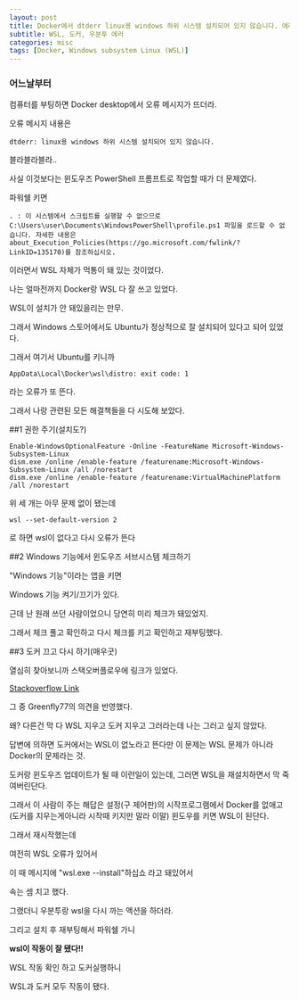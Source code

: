 ```yaml
---
layout: post
title: Docker에서 dtderr linux용 windows 하위 시스템 설치되어 있지 않습니다. 에러
subtitle: WSL, 도커, 우분투 에러
categories: misc
tags: [Docker, Windows subsystem Linux (WSL)]
---
```


### 어느날부터

컴퓨터를 부팅하면 Docker desktop에서 오류 메시지가 뜨더라.

오류 메시지 내용은

```
dtderr: linux용 windows 하위 시스템 설치되어 있지 않습니다.
```
블라블라블라..

사실 이것보다는 윈도우즈 PowerShell 프롬프트로 작업할 때가 더 문제였다.

파워쉘 키면

```
. : 이 시스템에서 스크립트를 실행할 수 없으므로 C:\Users\user\Documents\WindowsPowerShell\profile.ps1 파일을 로드할 수 없습니다. 자세한 내용은 about_Execution_Policies(https://go.microsoft.com/fwlink/?LinkID=135170)를 참조하십시오.
```

이러면서 WSL 자체가 먹통이 돼 있는 것이었다.

나는 얼마전까지 Docker랑 WSL 다 잘 쓰고 있었다. 

WSL이 설치가 안 돼있을리는 만무.

그래서 Windows 스토어에서도 Ubuntu가 정상적으로 잘 설치되어 있다고 되어 있었다.

그래서 여기서 Ubuntu를 키니까

```
AppData\Local\Docker\wsl\distro: exit code: 1
```
라는 오류가 또 뜬다.


그래서 나랑 관련된 모든 해결책들을 다 시도해 보았다.

##1 권한 주기(설치도?)

```
Enable-WindowsOptionalFeature -Online -FeatureName Microsoft-Windows-Subsystem-Linux
dism.exe /online /enable-feature /featurename:Microsoft-Windows-Subsystem-Linux /all /norestart
dism.exe /online /enable-feature /featurename:VirtualMachinePlatform /all /norestart  
```
위 세 개는 아무 문제 없이 됐는데
```
wsl --set-default-version 2
```
로 하면 wsl이 없다고 다시 오류가 뜬다

##2 Windows 기능에서 윈도우즈 서브시스템 체크하기

"Windows 기능"이라는 앱을 키면

Windows 기능 켜기/끄기가 있다.

근데 난 원래 쓰던 사람이었으니 당연히 미리 체크가 돼있었지.

그래서 체크 풀고 확인하고 다시 체크를 키고 확인하고 재부팅했다.

##3 도커 끄고 다시 하기(매우굿)

열심히 찾아보니까 스택오버플로우에 링크가 있었다.

[Stackoverflow Link](https://stackoverflow.com/questions/66074090/system-invalidoperationexception-failed-to-deploy-distro-docker-desktop-to-loc)

그 중 Greenfly77의 의견을 반영했다.

왜? 다른건 막 다 WSL 지우고 도커 지우고 그러라는데 나는 그러고 싶지 않았다.

답변에 의하면 도커에서는 WSL이 없노라고 뜬다만 이 문제는 WSL 문제가 아니라 Docker의 문제라는 것.

도커랑 윈도우즈 업데이트가 될 때 이런일이 있는데, 그러면 WSL을 재설치하면서 막 죽여버린단다.

그래서 이 사람이 주는 해답은 설정(구 제어판)의 시작프로그램에서 Docker를 없애고 (도커를 지우는게아니라 시작때 키지만 말라 이말)
윈도우를 키면 WSL이 된단다.

그래서 재시작했는데

여전히 WSL 오류가 있어서

이 때 메시지에 "wsl.exe --install"하십쇼 라고 돼있어서

속는 셈 치고 했다.

그랬더니 우분투랑 wsl을 다시 까는 액션을 하더라.

그리고 설치 후 재부팅해서 파워쉘 가니

**wsl이 작동이 잘 됐다!!**

WSL 작동 확인 하고 도커실행하니

WSL과 도커 모두 작동이 됐다.